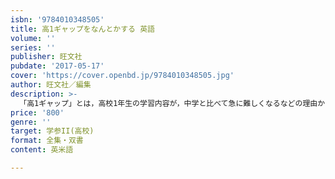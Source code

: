 ```yaml
---
isbn: '9784010348505'
title: 高1ギャップをなんとかする 英語
volume: ''
series: ''
publisher: 旺文社
pubdate: '2017-05-17'
cover: 'https://cover.openbd.jp/9784010348505.jpg'
author: 旺文社／編集
description: >-
  「高1ギャップ」とは，高校1年生の学習内容が，中学と比べて急に難しくなるなどの理由から，授業についていけなくなることです。本書では，高1の難しい単元を，もう一度，中学で習ったことを復習しながら学習できるつくりになっていますので，「高1ギャップ」の悩みを短期間で解消できるはずです。
price: '800'
genre: ''
target: 学参II(高校)
format: 全集・双書
content: 英米語

---
```

